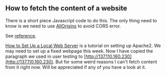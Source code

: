 ## How to fetch the content of a website
There is a short piece Javascript code to do this. The only thing need to know is we need to use [AllOrigins](http://multiverso.me/AllOrigins/) to avoid CORS error.

See [reference](https://medium.freecodecamp.org/client-side-web-scraping-with-javascript-using-jquery-and-regex-5b57a271cb86).

[How to Set Up a Local Web Server](https://www.maketecheasier.com/setup-local-web-server-all-platforms/) is a tutorial on setting up Apache2. We may need to set up a fixed webpage this week. Now I have copied the paragraph we used in user testing to [http://137.110.160.230](http://137.110.160.230). But for some weird reasons I can't fetch content from it right now. Will be appreciated if any of you have a look at it.